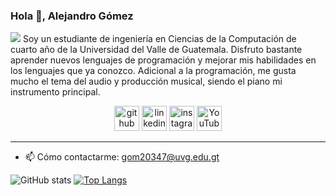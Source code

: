 ### Hola 👋, Alejandro Gómez
![](https://t3.ftcdn.net/jpg/03/52/39/00/360_F_352390061_Bem8aYkzfGhIObTC4fXhf0PmKQjWM1wN.jpg)
Soy un estudiante de ingeniería en Ciencias de la Computación de cuarto año de la Universidad del Valle de Guatemala. Disfruto bastante aprender nuevos lenguajes de programación y mejorar mis habilidades en los lenguajes que ya conozco. Adicional a la programación, me gusta mucho el tema del audio y producción musical, siendo el piano mi instrumento principal.


[<p align="center"> <img src='https://cdn.jsdelivr.net/npm/simple-icons@3.0.1/icons/github.svg' alt='github' height='40'>](https://github.com/aleg001)  [<img src='https://cdn.jsdelivr.net/npm/simple-icons@3.0.1/icons/linkedin.svg' alt='linkedin' height='40'>](https://www.linkedin.com/in/aleg001/)  [<img src='https://cdn.jsdelivr.net/npm/simple-icons@3.0.1/icons/instagram.svg' alt='instagram' height='40'>](https://www.instagram.com/aleg_001/)  [<img src='https://cdn.jsdelivr.net/npm/simple-icons@3.0.1/icons/youtube.svg' alt='YouTube' height='40'>](https://www.youtube.com/channel/UCLxEACPecpitk-njq8CyBEg) 


----------------------------
- 📫 Cómo contactarme: gom20347@uvg.edu.gt 

 



![GitHub stats](https://github-readme-stats.vercel.app/api?username=aleg001&show_icons=true&count_private=true)  [![Top Langs](https://github-readme-stats.vercel.app/api/top-langs/?username=aleg001)](https://github.com/anuraghazra/github-readme-stats)











<!--
**aleg001/aleg001** is a ✨ _special_ ✨ repository because its `README.md` (this file) appears on your GitHub profile.

Here are some ideas to get you started:

- 🔭 I’m currently working on ...
- 🌱 I’m currently learning ...
- 👯 I’m looking to collaborate on ...
- 🤔 I’m looking for help with ...
- 💬 Ask me about ...
- 📫 How to reach me: ...
- 😄 Pronouns: ...
- ⚡ Fun fact: ...
-->
